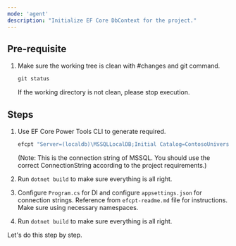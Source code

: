 ```yaml
---
mode: 'agent'
description: "Initialize EF Core DbContext for the project."
---
```

## Pre-requisite

1. Make sure the working tree is clean with #changes and git command.

    ```ps1
    git status
    ```

   If the working directory is not clean, please stop execution.

## Steps

1. Use EF Core Power Tools CLI to generate required.

    ```ps1
    efcpt "Server=(localdb)\MSSQLLocalDB;Initial Catalog=ContosoUniversity;Trusted_Connection=True;Encrypt=false" mssql
    ```
   (Note: This is the connection string of MSSQL. You should use the correct ConnectionString according to the project requirements.)

2. Run `dotnet build` to make sure everything is all right.

3. Configure `Program.cs` for DI and configure `appsettings.json` for connection strings. Reference from `efcpt-readme.md` file for instructions. Make sure using necessary namespaces.

4. Run `dotnet build` to make sure everything is all right.

Let's do this step by step.
